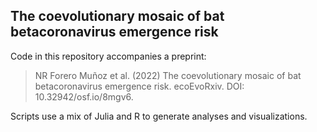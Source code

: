 ## The coevolutionary mosaic of bat betacoronavirus emergence risk

Code in this repository accompanies a preprint:

>  NR Forero Muñoz et al. (2022) The coevolutionary mosaic of bat betacoronavirus emergence risk. ecoEvoRxiv. DOI: 10.32942/osf.io/8mgv6.

Scripts use a mix of Julia and R to generate analyses and visualizations.
